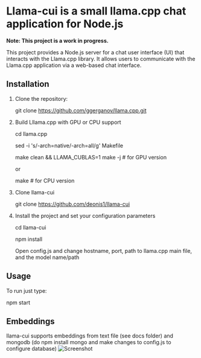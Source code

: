 # Llama-cui is a small llama.cpp chat application for Node.js 

**Note: This project is a work in progress.**

This project provides a Node.js server for a chat user interface (UI) that interacts with the Llama.cpp library. It allows users to communicate with the Llama.cpp application via a web-based chat interface.

## Installation

1. Clone the repository:

   git clone https://github.com/ggerganov/llama.cpp.git 

2. Build Lllama.cpp with GPU or CPU support

   cd llama.cpp

   sed -i 's/-arch=native/-arch=all/g' Makefile

   make clean && LLAMA_CUBLAS=1 make -j   # for GPU version

   or
   
   make # for CPU version

4. Clone llama-cui
   
   git clone https://github.com/deonis1/llama-cui

5. Install the project and set your configuration parameters
  
   cd llama-cui

   npm install

   Open config.js and change hostname, port, path to llama.cpp main file, and the model name/path

## Usage
To run just type:

npm start

## Embeddings
llama-cui supports embeddings from text file (see docs folder) and mongodb (do npm install mongo and make changes to config.js to configure database) 
![Screenshot](https://github.com/deonis1/llcui/blob/main/Screenshot_2.png)

